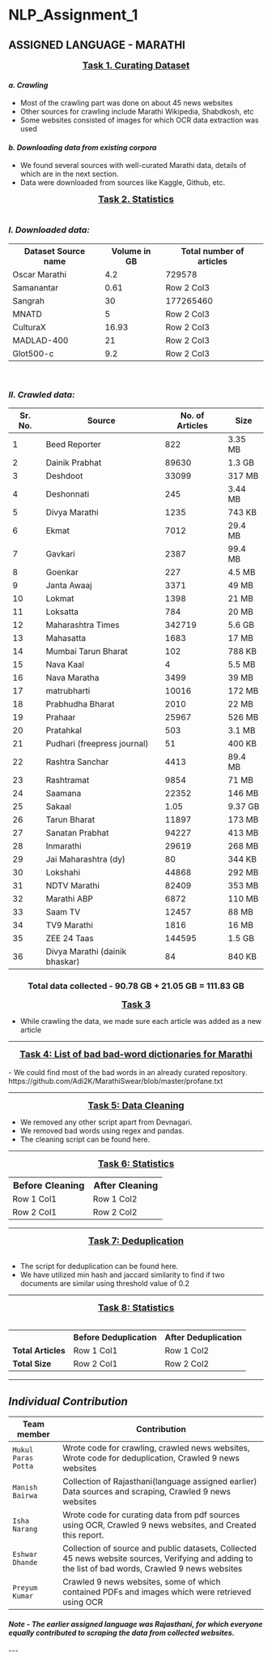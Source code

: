 # NLP_Assignment_1

ASSIGNED LANGUAGE - **MARATHI**
---

<center style="font-size:18px"><b><u>Task 1. Curating Dataset</b></u></center>

  <h4><i>a. Crawling</h4></i>

- Most of the crawling part was done on about 45 news websites
- Other sources for crawling include Marathi Wikipedia, Shabdkosh, etc 
- Some websites consisted of images for which OCR data extraction was used 

<h4><i>b. Downloading data from existing corpora</h4></i>

- We found several sources with well-curated Marathi data, details of which are in the next section.
- Data were downloaded from sources like Kaggle, Github, etc.




<center style="font-size:18px"><b><u>Task 2. Statistics</b></u></center>

<br>
<b><i><h3>I. Downloaded data:</h3></b></i>
<table>
  <tr>
    <th style="font-size:16px">Dataset Source name</th>
    <th style="font-size:16px">Volume in GB</th>
    <th style="font-size:16px">Total number of articles</th>
  </tr>
  <tr>
    <td style="font-size:16px">Oscar Marathi</td>
    <td style="font-size:16px">4.2</td>
    <td style="font-size:16px">729578</td>
  </tr>
  <tr>
    <td style="font-size:16px">Samanantar</td>
    <td style="font-size:16px">0.61</td>
    <td style="font-size:16px">Row 2 Col3</td>
  </tr>
  <tr>
    <td style="font-size:16px">Sangrah</td>
    <td style="font-size:16px">30</td>
    <td style="font-size:16px">177265460</td>
  </tr>
  <tr>
    <td style="font-size:16px">MNATD</td>
    <td style="font-size:16px">5</td>
    <td style="font-size:16px">Row 2 Col3</td>
  </tr>
  <tr>
    <td style="font-size:16px">CulturaX</td>
    <td style="font-size:16px">16.93</td>
    <td style="font-size:16px">Row 2 Col3</td>
  </tr>
  <tr>
    <td style="font-size:16px">MADLAD-400</td>
    <td style="font-size:16px">21</td>
    <td style="font-size:16px">Row 2 Col3</td>
  </tr>
  <tr>
    <td style="font-size:16px">Glot500-c</td>
    <td style="font-size:16px">9.2</td>
    <td style="font-size:16px">Row 2 Col3</td>
  </tr>

</table>


<br>
<b><i><h3>II. Crawled data:</h3></b></i>
  
| Sr. No. | Source                            | No. of Articles | Size    |
|---------|------------------------------------|-----------------|---------|
| 1       | Beed Reporter                      | 822             | 3.35 MB |
| 2       | Dainik Prabhat                     | 89630           | 1.3 GB  |
| 3       | Deshdoot                           | 33099           | 317 MB  |
| 4       | Deshonnati                         | 245             | 3.44 MB |
| 5       | Divya Marathi                      | 1235            | 743 KB  |
| 6       | Ekmat                              | 7012            | 29.4 MB |
| 7       | Gavkari                            | 2387            | 99.4 MB |
| 8       | Goenkar                            | 227             | 4.5 MB  |
| 9       | Janta Awaaj                        | 3371            | 49 MB   |
| 10      | Lokmat                             | 1398            | 21 MB   |
| 11      | Loksatta                           | 784             | 20 MB   |
| 12      | Maharashtra Times                  | 342719          | 5.6 GB  |
| 13      | Mahasatta                          | 1683            | 17 MB   |
| 14      | Mumbai Tarun Bharat                | 102             | 788 KB  |
| 15      | Nava Kaal                          | 4               | 5.5 MB  |
| 16      | Nava Maratha                       | 3499            | 39 MB   |
| 17      | matrubharti                        | 10016           | 172 MB  |
| 18      | Prabhudha Bharat                   | 2010            | 22 MB   |
| 19      | Prahaar                            | 25967           | 526 MB  |
| 20      | Pratahkal                          | 503             | 3.1 MB  |
| 21      | Pudhari (freepress journal)        | 51              | 400 KB  |
| 22      | Rashtra Sanchar                    | 4413            | 89.4 MB |
| 23      | Rashtramat                         | 9854            | 71 MB   |
| 24      | Saamana                            | 22352           | 146 MB  |
| 25      | Sakaal                             | 1.05            | 9.37 GB |
| 26      | Tarun Bharat                       | 11897           | 173 MB  |
| 27      | Sanatan Prabhat                    | 94227           | 413 MB  |
| 28      | Inmarathi                          | 29619           | 268 MB  |
| 29      | Jai Maharashtra (dy)               | 80              | 344 KB  |
| 30      | Lokshahi                           | 44868           | 292 MB  |
| 31      | NDTV Marathi                       | 82409           | 353 MB  |
| 32      | Marathi ABP                       | 6872            | 110 MB  |
| 33      | Saam TV                            | 12457           | 88 MB   |
| 34      | TV9 Marathi                        | 1816            | 16 MB   |
| 35      | ZEE 24 Taas                        | 144595          | 1.5 GB  |
| 36      | Divya Marathi (dainik bhaskar)     | 84              | 840 KB  |


<center> <b> <h3> Total data collected - 90.78 GB + 21.05 GB = 111.83 GB</b></h3></center>




<center style="font-size:18px"><b><u>Task 3 </b></u></center>  
  

  
- While crawling the data, we made sure each article was added as a new article  


---


<center style="font-size:18px"><b><u>Task 4: List of bad bad-word dictionaries for Marathi</b></u></center>
<br>
- We could find most of the bad words in an already curated repository. https://github.com/Adi2K/MarathiSwear/blob/master/profane.txt


---


<center style="font-size:18px"><b><u>Task 5: Data Cleaning</b></u></center>


- We removed any other script apart from Devnagari.
- We removed bad words using regex and pandas.
- The cleaning script can be found here.

---


<center style="font-size:18px"><b><u>Task 6: Statistics</b></u></center>

<table>
  <tr>
    <th style="font-size:18px">Before Cleaning</th>
    <th style="font-size:18px">After Cleaning </th>
    
  </tr>
  <tr>
    <td style="font-size:16px">Row 1 Col1</td>
    <td style="font-size:16px">Row 1 Col2</td>
    
  </tr>
  <tr>
    <td style="font-size:16px">Row 2 Col1</td>
    <td style="font-size:16px">Row 2 Col2</td>
    
  </tr>
</table>



---
<center style="font-size:18px"><b><u>Task 7: Deduplication</u></b></center>  
<br>

- The script for deduplication can be found here. 
- We have utilized min hash and jaccard similarity to find if two documents are similar using threshold value of 0.2


---
<center style="font-size:18px"><b><u>Task 8: Statistics</u></b></center>
<br>

<table>
  <tr>
    <th></th>
    <th style="font-size:16px">Before Deduplication</th>
    <th style="font-size:16px">After Deduplication </th>
    
  </tr>
  <tr>
    <td style="font-size:16px"><b>Total Articles</b></td>
    <td style="font-size:16px">Row 1 Col1</td>
    <td style="font-size:16px">Row 1 Col2</td>
    
  </tr>
  <tr>
  <td style="font-size:16px"> <b>Total Size</b></td>
    <td style="font-size:16px">Row 2 Col1</td>
    <td style="font-size:16px">Row 2 Col2</td>
    
  </tr>
</table>


---

## ***Individual Contribution***




|       Team member     | Contribution|
|       ------------    |------------|
| `Mukul Paras Potta` | Wrote code for crawling, crawled news websites, Wrote code for deduplication, Crawled 9 news websites|
| `Manish Bairwa`  | Collection of Rajasthani(language assigned earlier) Data sources and scraping, Crawled 9 news websites |
| `Isha Narang`  | Wrote code for curating data from pdf sources using OCR, Crawled 9 news websites, and Created this report. |
| `Eshwar Dhande`   | Collection of source and public datasets, Collected 45 news website sources, Verifying and adding to the list of bad words, Crawled 9 news websites|
| `Preyum Kumar ` |Crawled 9 news websites, some of which contained PDFs and images which were retrieved using OCR |


<h4><i>Note - The earlier assigned language was Rajasthani, for which everyone equally contributed to scraping the data from collected websites.</h4></i>
---


